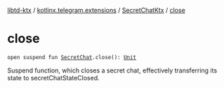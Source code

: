 [libtd-ktx](../../index.md) / [kotlinx.telegram.extensions](../index.md) / [SecretChatKtx](index.md) / [close](./close.md)

# close

`open suspend fun `[`SecretChat`](https://tdlibx.github.io/td/docs/org/drinkless/td/libcore/telegram/TdApi/SecretChat.html)`.close(): `[`Unit`](https://kotlinlang.org/api/latest/jvm/stdlib/kotlin/-unit/index.html)

Suspend function, which closes a secret chat, effectively transferring its state to
secretChatStateClosed.

